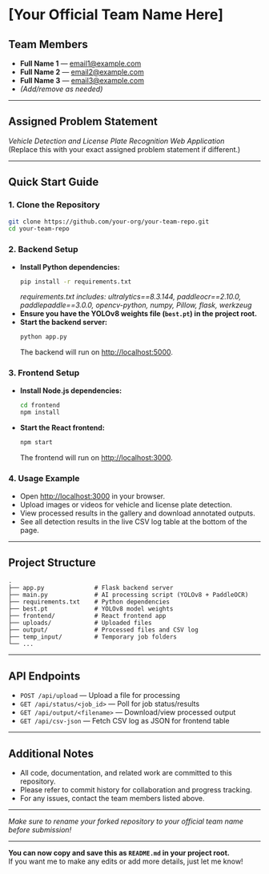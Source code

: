 # [Your Official Team Name Here]

## Team Members

- **Full Name 1** — email1@example.com
- **Full Name 2** — email2@example.com
- **Full Name 3** — email3@example.com
- *(Add/remove as needed)*

---

## Assigned Problem Statement

*Vehicle Detection and License Plate Recognition Web Application*  
(Replace this with your exact assigned problem statement if different.)

---

## Quick Start Guide

### 1. Clone the Repository

```bash
git clone https://github.com/your-org/your-team-repo.git
cd your-team-repo
```

### 2. Backend Setup

- **Install Python dependencies:**
  ```bash
  pip install -r requirements.txt
  ```
  *requirements.txt includes: ultralytics==8.3.144, paddleocr==2.10.0, paddlepaddle==3.0.0, opencv-python, numpy, Pillow, flask, werkzeug*
- **Ensure you have the YOLOv8 weights file (`best.pt`) in the project root.**
- **Start the backend server:**
  ```bash
  python app.py
  ```
  The backend will run on [http://localhost:5000](http://localhost:5000).

### 3. Frontend Setup

- **Install Node.js dependencies:**
  ```bash
  cd frontend
  npm install
  ```
- **Start the React frontend:**
  ```bash
  npm start
  ```
  The frontend will run on [http://localhost:3000](http://localhost:3000).

### 4. Usage Example

- Open [http://localhost:3000](http://localhost:3000) in your browser.
- Upload images or videos for vehicle and license plate detection.
- View processed results in the gallery and download annotated outputs.
- See all detection results in the live CSV log table at the bottom of the page.

---

## Project Structure

```
.
├── app.py              # Flask backend server
├── main.py             # AI processing script (YOLOv8 + PaddleOCR)
├── requirements.txt    # Python dependencies
├── best.pt             # YOLOv8 model weights
├── frontend/           # React frontend app
├── uploads/            # Uploaded files
├── output/             # Processed files and CSV log
├── temp_input/         # Temporary job folders
└── ...
```

---

## API Endpoints

- `POST /api/upload` — Upload a file for processing
- `GET /api/status/<job_id>` — Poll for job status/results
- `GET /api/output/<filename>` — Download/view processed output
- `GET /api/csv-json` — Fetch CSV log as JSON for frontend table

---

## Additional Notes

- All code, documentation, and related work are committed to this repository.
- Please refer to commit history for collaboration and progress tracking.
- For any issues, contact the team members listed above.

---

*Make sure to rename your forked repository to your official team name before submission!*

---

**You can now copy and save this as `README.md` in your project root.**  
If you want me to make any edits or add more details, just let me know!
